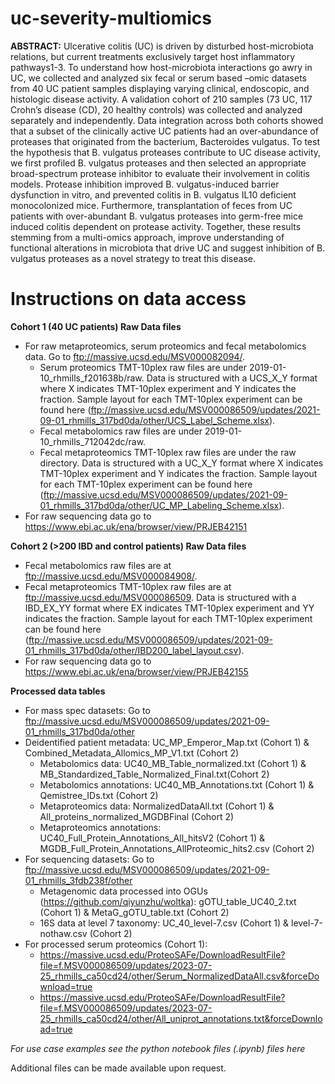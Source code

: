 # uc-severity-multiomics
<b>ABSTRACT:</b> Ulcerative colitis (UC) is driven by disturbed host-microbiota relations, but current treatments exclusively target host inflammatory pathways1-3. To understand how host-microbiota interactions go awry in UC, we collected and analyzed six fecal or serum based –omic datasets from 40 UC patient samples displaying varying clinical, endoscopic, and histologic disease activity. A validation cohort of 210 samples (73 UC, 117 Crohn’s disease (CD), 20 healthy controls) was collected and analyzed separately and independently. Data integration across both cohorts showed that a subset of the clinically active UC patients had an over-abundance of proteases that originated from the bacterium, Bacteroides vulgatus. To test the hypothesis that B. vulgatus proteases contribute to UC disease activity, we first profiled B. vulgatus proteases and then selected an appropriate broad-spectrum protease inhibitor to evaluate their involvement in colitis models. Protease inhibition improved B. vulgatus-induced barrier dysfunction in vitro, and prevented colitis in B. vulgatus IL10 deficient monocolonized mice. Furthermore, transplantation of feces from UC patients with over-abundant B. vulgatus proteases into germ-free mice induced colitis dependent on protease activity. Together, these results stemming from a multi-omics approach, improve understanding of functional alterations in microbiota that drive UC and suggest inhibition of B. vulgatus proteases as a novel strategy to treat this disease.

# Instructions on data access
<b> Cohort 1 (40 UC patients) Raw Data files </b>
- For raw metaproteomics, serum proteomics and fecal metabolomics data. Go to ftp://massive.ucsd.edu/MSV000082094/.
  - Serum proteomics TMT-10plex raw files are under 2019-01-10_rhmills_f201638b/raw.  Data is structured with a UCS_X_Y format where X indicates TMT-10plex experiment and Y indicates the fraction. Sample layout for each TMT-10plex experiment can be found here (ftp://massive.ucsd.edu/MSV000086509/updates/2021-09-01_rhmills_317bd0da/other/UCS_Label_Scheme.xlsx).
  - Fecal metabolomics raw files are under 2019-01-10_rhmills_712042dc/raw.
  - Fecal metaproteomics TMT-10plex raw files are under the raw directory. Data is structured with a UC_X_Y format where X indicates TMT-10plex experiment and Y indicates the fraction. Sample layout for each TMT-10plex experiment can be found here (ftp://massive.ucsd.edu/MSV000086509/updates/2021-09-01_rhmills_317bd0da/other/UC_MP_Labeling_Scheme.xlsx).
- For raw sequencing data go to https://www.ebi.ac.uk/ena/browser/view/PRJEB42151

<b> Cohort 2 (>200 IBD and control patients) Raw Data files </b>
 - Fecal metabolomics raw files are at ftp://massive.ucsd.edu/MSV000084908/.
 - Fecal metaproteomics TMT-10plex raw files are at ftp://massive.ucsd.edu/MSV000086509. Data is structured with a IBD_EX_YY format where EX indicates TMT-10plex experiment and YY indicates the fraction. Sample layout for each TMT-10plex experiment can be found here (ftp://massive.ucsd.edu/MSV000086509/updates/2021-09-01_rhmills_317bd0da/other/IBD200_label_layout.csv).
- For raw sequencing data go to https://www.ebi.ac.uk/ena/browser/view/PRJEB42155

<b> Processed data tables </b>
- For mass spec datasets: Go to ftp://massive.ucsd.edu/MSV000086509/updates/2021-09-01_rhmills_317bd0da/other
- Deidentified patient metadata: UC_MP_Emperor_Map.txt (Cohort 1) & Combined_Metadata_Allomics_MP_V1.txt (Cohort 2)
  - Metabolomics data: UC40_MB_Table_normalized.txt (Cohort 1) & MB_Standardized_Table_Normalized_Final.txt(Cohort 2)
  - Metabolomics annotations: UC40_MB_Annotations.txt (Cohort 1) & Qemistree_IDs.txt (Cohort 2)
  - Metaproteomics data: NormalizedDataAll.txt (Cohort 1) & All_proteins_normalized_MGDBFinal (Cohort 2)
  - Metaproteomics annotations: UC40_Full_Protein_Annotations_All_hitsV2 (Cohort 1) & MGDB_Full_Protein_Annotations_AllProteomic_hits2.csv (Cohort 2)
- For sequencing datasets: Go to ftp://massive.ucsd.edu/MSV000086509/updates/2021-09-01_rhmills_3fdb238f/other
  - Metagenomic data processed into OGUs (https://github.com/qiyunzhu/woltka): gOTU_table_UC40_2.txt (Cohort 1) & MetaG_gOTU_table.txt (Cohort 2)
  - 16S data at level 7 taxonomy: UC_40_level-7.csv (Cohort 1) & level-7-nothaw.csv (Cohort 2)
- For processed serum proteomics (Cohort 1):
  - https://massive.ucsd.edu/ProteoSAFe/DownloadResultFile?file=f.MSV000086509/updates/2023-07-25_rhmills_ca50cd24/other/Serum_NormalizedDataAll.csv&forceDownload=true
  - https://massive.ucsd.edu/ProteoSAFe/DownloadResultFile?file=f.MSV000086509/updates/2023-07-25_rhmills_ca50cd24/other/All_uniprot_annotations.txt&forceDownload=true
    
<i> For use case examples see the python notebook files (.ipynb) files here </i>

Additional files can be made available upon request.

